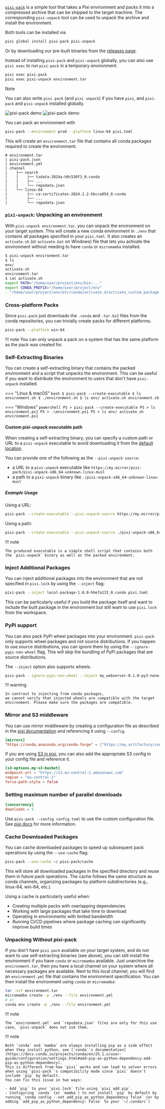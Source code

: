 <!-- Keep in sync with https://github.com/quantco/pixi-pack/blob/main/README.md -->

[`pixi-pack`](https://github.com/quantco/pixi-pack) is a simple tool that takes a Pixi environment and packs it into a compressed archive that can be shipped to the target machine. The corresponding `pixi-unpack` tool can be used to unpack the archive and install the environment.

Both tools can be installed via

```bash
pixi global install pixi-pack pixi-unpack
```

Or by downloading our pre-built binaries from the [releases page](https://github.com/Quantco/pixi-pack/releases).

Instead of installing `pixi-pack` and `pixi-unpack` globally, you can also use `pixi exec` to run `pixi-pack` in a temporary environment:

```bash
pixi exec pixi-pack
pixi exec pixi-unpack environment.tar
```

> [!NOTE]
> You can also write `pixi pack` (and `pixi unpack`) if you have `pixi`, and `pixi-pack` and `pixi-unpack` installed globally.

![pixi-pack demo](https://raw.githubusercontent.com/quantco/pixi-pack/refs/heads/main/.github/assets/demo/demo-light.gif#only-light)
![pixi-pack demo](https://raw.githubusercontent.com/quantco/pixi-pack/refs/heads/main/.github/assets/demo/demo-dark.gif#only-dark)

You can pack an environment with

```bash
pixi-pack --environment prod --platform linux-64 pixi.toml
```

This will create an `environment.tar` file that contains all conda packages required to create the environment.

```plain
# environment.tar
| pixi-pack.json
| environment.yml
| channel
|    ├── noarch
|    |    ├── tzdata-2024a-h0c530f3_0.conda
|    |    ├── ...
|    |    └── repodata.json
|    └── linux-64
|         ├── ca-certificates-2024.2.2-hbcca054_0.conda
|         ├── ...
|         └── repodata.json
```

### `pixi-unpack`: Unpacking an environment

With `pixi-unpack environment.tar`, you can unpack the environment on your target system.
This will create a new conda environment in `./env` that contains all packages specified in your `pixi.toml`.
It also creates an `activate.sh` (or `activate.bat` on Windows) file that lets you activate the environment
without needing to have `conda` or `micromamba` installed.

```bash
$ pixi-unpack environment.tar
$ ls
env/
activate.sh
environment.tar
$ cat activate.sh
export PATH="/home/user/project/env/bin:..."
export CONDA_PREFIX="/home/user/project/env"
. "/home/user/project/env/etc/conda/activate.d/activate_custom_package.sh"
```

### Cross-platform Packs

Since `pixi-pack` just downloads the `.conda` and `.tar.bz2` files from the conda repositories, you can trivially create packs for different platforms.

```bash
pixi-pack --platform win-64
```

!!! note
    You can only unpack a pack on a system that has the same platform as the pack was created for.

### Self-Extracting Binaries

You can create a self-extracting binary that contains the packed environment and a script that unpacks the environment.
This can be useful if you want to distribute the environment to users that don't have `pixi-unpack` installed.

=== "Linux & macOS"
    ```bash
    $ pixi-pack --create-executable
    $ ls
    environment.sh
    $ ./environment.sh
    $ ls
    env/
    activate.sh
    environment.sh
    ```

=== "Windows"
    ```powershell
    PS > pixi-pack --create-executable
    PS > ls
    environment.ps1
    PS > .\environment.ps1
    PS > ls
    env/
    activate.sh
    environment.ps1
    ```

#### Custom pixi-unpack executable path

When creating a self-extracting binary, you can specify a custom path or URL to a `pixi-unpack` executable to avoid downloading it from the [default location](https://github.com/Quantco/pixi-pack/releases/download).

You can provide one of the following as the `--pixi-unpack-source`:

- a URL to a `pixi-unpack` executable like `https://my.mirror/pixi-pack/pixi-unpack-x86_64-unknown-linux-musl`
- a path to a `pixi-unpack` binary like `./pixi-unpack-x86_64-unknown-linux-musl`

##### Example Usage

Using a URL:

```bash
pixi-pack --create-executable --pixi-unpack-source https://my.mirror/pixi-pack/pixi-unpack-x86_64-unknown-linux-musl
```

Using a path:

```bash
pixi-pack --create-executable --pixi-unpack-source ./pixi-unpack-x86_64-unknown-linux-musl
```

!!! note

    The produced executable is a simple shell script that contains both the `pixi-unpack` binary as well as the packed environment.

### Inject Additional Packages

You can inject additional packages into the environment that are not specified in `pixi.lock` by using the `--inject` flag:

```bash
pixi-pack --inject local-package-1.0.0-hbefa133_0.conda pixi.toml
```

This can be particularly useful if you build the package itself and want to include the built package in the environment but still want to use `pixi.lock` from the workspace.

### PyPi support

You can also pack PyPi wheel packages into your environment.
`pixi-pack` only supports wheel packages and not source distributions.
If you happen to use source distributions, you can ignore them by using the `--ignore-pypi-non-wheel` flag.
This will skip the bundling of PyPi packages that are source distributions.

The `--inject` option also supports wheels.

```bash
pixi-pack --ignore-pypi-non-wheel --inject my_webserver-0.1.0-py3-none-any.whl
```

!!! warning

    In contrast to injecting from conda packages,
    we cannot verify that injected wheels are compatible with the target environment. Please make sure the packages are compatible.

### Mirror and S3 middleware

You can use mirror middleware by creating a configuration file as described in the [pixi documentation](../reference/pixi_configuration.md#mirror-configuration) and referencing it using `--config`.

```toml title="config.toml"
[mirrors]
"https://conda.anaconda.org/conda-forge" = ["https://my.artifactory/conda-forge"]
```

If you are using [S3 in pixi](./s3.md), you can also add the appropriate S3 config in your config file and reference it.

```toml title="config.toml"
[s3-options.my-s3-bucket]
endpoint-url = "https://s3.eu-central-1.amazonaws.com"
region = "eu-central-1"
force-path-style = false
```

### Setting maximum number of parallel downloads

```toml
[concurrency]
downloads = 5
```

Use `pixi-pack --config config.toml` to use the custom configuration file.
See [pixi docs](../reference/pixi_configuration.md#concurrency) for more information.

### Cache Downloaded Packages

You can cache downloaded packages to speed up subsequent pack operations by using the `--use-cache` flag:

```bash
pixi-pack --use-cache ~/.pixi-pack/cache
```

This will store all downloaded packages in the specified directory and reuse them in future pack operations. The cache follows the same structure as conda channels, organizing packages by platform subdirectories (e.g., linux-64, win-64, etc.).

Using a cache is particularly useful when:

- Creating multiple packs with overlapping dependencies
- Working with large packages that take time to download
- Operating in environments with limited bandwidth
- Running CI/CD pipelines where package caching can significantly improve build times

### Unpacking Without pixi-pack

If you don't have `pixi-pack` available on your target system, and do not want to use self-extracting binaries (see above), you can still install the environment if you have `conda` or `micromamba` available.
Just unarchive the `environment.tar`, then you have a local channel on your system where all necessary packages are available.
Next to this local channel, you will find an `environment.yml` file that contains the environment specification.
You can then install the environment using `conda` or `micromamba`:

```bash
tar -xvf environment.tar
micromamba create -p ./env --file environment.yml
# or
conda env create -p ./env --file environment.yml
```

!!! note

    The `environment.yml` and `repodata.json` files are only for this use case, `pixi-unpack` does not use them.

!!! note

    Both `conda` and `mamba` are always installing pip as a side effect when they install python, see [`conda`'s documentation](https://docs.conda.io/projects/conda/en/25.1.x/user-guide/configuration/settings.html#add-pip-as-python-dependency-add-pip-as-python-dependency).
    This is different from how `pixi` works and can lead to solver errors when using `pixi-pack`'s compatibility mode since `pixi` doesn't include `pip` by default.
    You can fix this issue in two ways:

    - Add `pip` to your `pixi.lock` file using `pixi add pip`.
    - Configuring `conda` (or `mamba`) to not install `pip` by default by running `conda config --set add_pip_as_python_dependency false` (or by adding `add_pip_as_python_dependency: False` to your `~/.condarc`)
